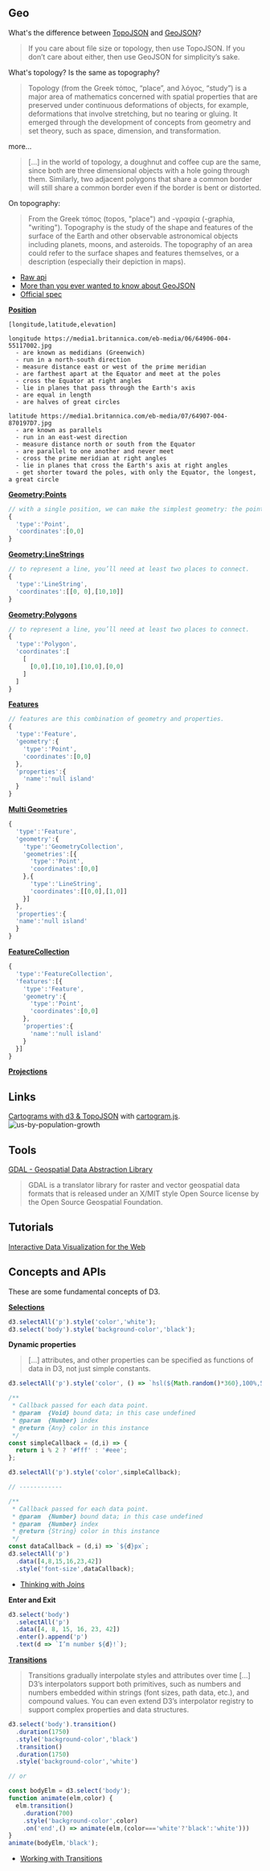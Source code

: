 ## Geo

What's the difference between [TopoJSON](https://github.com/mbostock/topojson/wiki) and [GeoJSON](http://geojson.org/)?
> If you care about file size or topology, then use TopoJSON. If you don’t care about either, then use GeoJSON for simplicity’s sake.

What's topology? Is the same as topography?

> Topology (from the Greek τόπος, “place”, and λόγος, “study”) is a major area of mathematics concerned with spatial properties that are preserved under continuous deformations of objects, for example, deformations that involve stretching, but no tearing or gluing. It emerged through the development of concepts from geometry and set theory, such as space, dimension, and transformation.

more...

> [...] in the world of topology, a doughnut and coffee cup are the same, since both are three dimensional objects with a hole going through them. Similarly, two adjacent polygons that share a common border will still share a common border even if the border is bent or distorted.

On topography:

> From the Greek τόπος (topos, "place") and -γραφία (-graphia, "writing"). Topography is the study of the shape and features of the surface of the Earth and other observable astronomical objects including planets, moons, and asteroids. The topography of an area could refer to the surface shapes and features themselves, or a description (especially their depiction in maps).

- [Raw api](https://github.com/d3/d3-geo)
- [More than you ever wanted to know about GeoJSON](http://www.macwright.org/2015/03/23/geojson-second-bite.html)
- [Official spec](https://tools.ietf.org/html/rfc7946)

**[Position]()**
```
[longitude,latitude,elevation]

longitude https://media1.britannica.com/eb-media/06/64906-004-55117002.jpg
  - are known as medidians (Greenwich)
  - run in a north-south direction
  - measure distance east or west of the prime meridian
  - are farthest apart at the Equator and meet at the poles
  - cross the Equator at right angles
  - lie in planes that pass through the Earth's axis
  - are equal in length
  - are halves of great circles

latitude https://media1.britannica.com/eb-media/07/64907-004-870197D7.jpg
  - are known as parallels
  - run in an east-west direction
  - measure distance north or south from the Equator
  - are parallel to one another and never meet
  - cross the prime meridian at right angles
  - lie in planes that cross the Earth's axis at right angles
  - get shorter toward the poles, with only the Equator, the longest, a great circle
```

**[Geometry:Points]()**

```js
// with a single position, we can make the simplest geometry: the point.
{
  'type':'Point',
  'coordinates':[0,0]
}
```

**[Geometry:LineStrings]()**

```js
// to represent a line, you’ll need at least two places to connect.
{
  'type':'LineString',
  'coordinates':[[0, 0],[10,10]]
}
```

**[Geometry:Polygons]()**

```js
// to represent a line, you’ll need at least two places to connect.
{
  'type':'Polygon',
  'coordinates':[
    [
      [0,0],[10,10],[10,0],[0,0]
    ]
  ]
}
```

**[Features]()**

```js
// features are this combination of geometry and properties.
{
  'type':'Feature',
  'geometry':{
    'type':'Point',
    'coordinates':[0,0]
  },
  'properties':{
    'name':'null island'
  }
}
```

**[Multi Geometries]()**

```js
{
  'type':'Feature',
  'geometry':{
    'type':'GeometryCollection',
    'geometries':[{
      'type':'Point',
      'coordinates':[0,0]
    },{
      'type':'LineString',
      'coordinates':[[0,0],[1,0]]
    }]
  },
  'properties':{
  'name':'null island'
  }
}
```

**[FeatureCollection]()**
```js
{
  'type':'FeatureCollection',
  'features':[{
    'type':'Feature',
    'geometry':{
      'type':'Point',
      'coordinates':[0,0]
    },
    'properties':{
      'name':'null island'
    }
  }]
}
```

**[Projections]()**


## Links

[Cartograms with d3 & TopoJSON](http://prag.ma/code/d3-cartogram/#popchange/2011) with [cartogram.js](http://prag.ma/code/d3-cartogram/cartogram.js).
![us-by-population-growth](/images/carto.png)

## Tools

[GDAL - Geospatial Data Abstraction Library](http://www.gdal.org/index.html)
> GDAL is a translator library for raster and vector geospatial data formats that is released under an X/MIT style Open Source license by the Open Source Geospatial Foundation.

## Tutorials

[Interactive Data Visualization for the Web](http://alignedleft.com/tutorials/d3/)

## Concepts and APIs

These are some fundamental concepts of D3.

**[Selections](https://github.com/d3/d3/blob/master/API.md#selections-d3-selection)**
```js
d3.selectAll('p').style('color','white');
d3.select('body').style('background-color','black');
```

**Dynamic properties**
> [...] attributes, and other properties can be specified as functions of data in D3, not just simple constants.

```js
d3.selectAll('p').style('color', () => `hsl(${Math.random()*360},100%,50%)`);

/**
 * Callback passed for each data point.
 * @param  {Void} bound data; in this case undefined
 * @param  {Number} index
 * @return {Any} color in this instance
 */
const simpleCallback = (d,i) => {
  return i % 2 ? '#fff' : '#eee';
};

d3.selectAll('p').style('color',simpleCallback);

// ------------

/**
 * Callback passed for each data point.
 * @param  {Number} bound data; in this case undefined
 * @param  {Number} index
 * @return {String} color in this instance
 */
const dataCallback = (d,i) => `${d}px`;
d3.selectAll('p')
  .data([4,8,15,16,23,42])
  .style('font-size',dataCallback);
```

- [Thinking with Joins](https://bost.ocks.org/mike/join/)

**Enter and Exit**

```js
d3.select('body')
  .selectAll('p')
  .data([4, 8, 15, 16, 23, 42])
  .enter().append('p')
  .text(d => `I’m number ${d}!`);
```

**[Transitions](https://github.com/d3/d3-transition/blob/master/README.md)**
> Transitions gradually interpolate styles and attributes over time [...] D3’s interpolators support both primitives, such as numbers and numbers embedded within strings (font sizes, path data, etc.), and compound values. You can even extend D3’s interpolator registry to support complex properties and data structures.

```js
d3.select('body').transition()
  .duration(1750)
  .style('background-color','black')
  .transition()
  .duration(1750)
  .style('background-color','white')

// or

const bodyElm = d3.select('body');
function animate(elm,color) {
  elm.transition()
    .duration(700)
    .style('background-color',color)
    .on('end',() => animate(elm,(color==='white'?'black':'white')))
}
animate(bodyElm,'black');
```

- [Working with Transitions](https://bost.ocks.org/mike/transition/)
